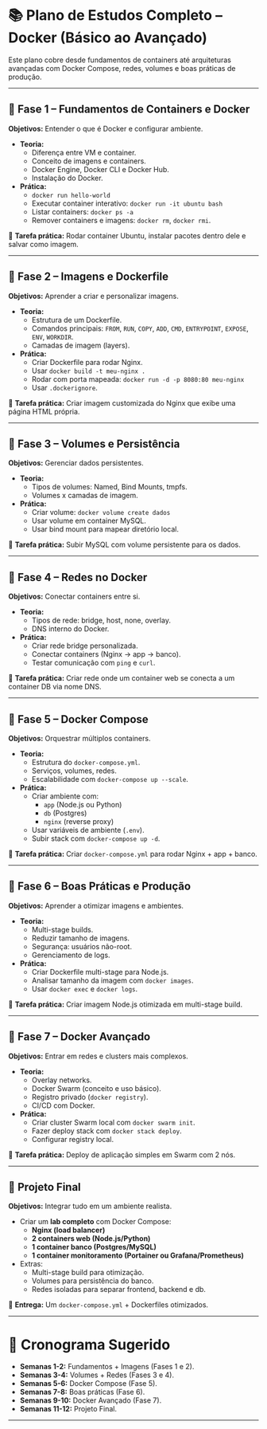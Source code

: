 # 📚 Plano de Estudos Completo – Docker (Básico ao Avançado)

Este plano cobre desde fundamentos de containers até arquiteturas avançadas com Docker Compose, redes, volumes e boas práticas de produção.

---

## 🔹 Fase 1 – Fundamentos de Containers e Docker
**Objetivos:** Entender o que é Docker e configurar ambiente.  
- **Teoria:**
  - Diferença entre VM e container.
  - Conceito de imagens e containers.
  - Docker Engine, Docker CLI e Docker Hub.
  - Instalação do Docker.
- **Prática:**
  - `docker run hello-world`
  - Executar container interativo: `docker run -it ubuntu bash`
  - Listar containers: `docker ps -a`
  - Remover containers e imagens: `docker rm`, `docker rmi`.

📌 **Tarefa prática:** Rodar container Ubuntu, instalar pacotes dentro dele e salvar como imagem.

---

## 🔹 Fase 2 – Imagens e Dockerfile
**Objetivos:** Aprender a criar e personalizar imagens.  
- **Teoria:**
  - Estrutura de um Dockerfile.
  - Comandos principais: `FROM`, `RUN`, `COPY`, `ADD`, `CMD`, `ENTRYPOINT`, `EXPOSE`, `ENV`, `WORKDIR`.
  - Camadas de imagem (layers).
- **Prática:**
  - Criar Dockerfile para rodar Nginx.
  - Usar `docker build -t meu-nginx .`
  - Rodar com porta mapeada: `docker run -d -p 8080:80 meu-nginx`
  - Usar `.dockerignore`.

📌 **Tarefa prática:** Criar imagem customizada do Nginx que exibe uma página HTML própria.

---

## 🔹 Fase 3 – Volumes e Persistência
**Objetivos:** Gerenciar dados persistentes.  
- **Teoria:**
  - Tipos de volumes: Named, Bind Mounts, tmpfs.
  - Volumes x camadas de imagem.
- **Prática:**
  - Criar volume: `docker volume create dados`
  - Usar volume em container MySQL.
  - Usar bind mount para mapear diretório local.

📌 **Tarefa prática:** Subir MySQL com volume persistente para os dados.

---

## 🔹 Fase 4 – Redes no Docker
**Objetivos:** Conectar containers entre si.  
- **Teoria:**
  - Tipos de rede: bridge, host, none, overlay.
  - DNS interno do Docker.
- **Prática:**
  - Criar rede bridge personalizada.
  - Conectar containers (Nginx → app → banco).
  - Testar comunicação com `ping` e `curl`.

📌 **Tarefa prática:** Criar rede onde um container web se conecta a um container DB via nome DNS.

---

## 🔹 Fase 5 – Docker Compose
**Objetivos:** Orquestrar múltiplos containers.  
- **Teoria:**
  - Estrutura do `docker-compose.yml`.
  - Serviços, volumes, redes.
  - Escalabilidade com `docker-compose up --scale`.
- **Prática:**
  - Criar ambiente com:
    - `app` (Node.js ou Python)
    - `db` (Postgres)
    - `nginx` (reverse proxy)
  - Usar variáveis de ambiente (`.env`).
  - Subir stack com `docker-compose up -d`.

📌 **Tarefa prática:** Criar `docker-compose.yml` para rodar Nginx + app + banco.

---

## 🔹 Fase 6 – Boas Práticas e Produção
**Objetivos:** Aprender a otimizar imagens e ambientes.  
- **Teoria:**
  - Multi-stage builds.
  - Reduzir tamanho de imagens.
  - Segurança: usuários não-root.
  - Gerenciamento de logs.
- **Prática:**
  - Criar Dockerfile multi-stage para Node.js.
  - Analisar tamanho da imagem com `docker images`.
  - Usar `docker exec` e `docker logs`.

📌 **Tarefa prática:** Criar imagem Node.js otimizada em multi-stage build.

---

## 🔹 Fase 7 – Docker Avançado
**Objetivos:** Entrar em redes e clusters mais complexos.  
- **Teoria:**
  - Overlay networks.
  - Docker Swarm (conceito e uso básico).
  - Registro privado (`docker registry`).
  - CI/CD com Docker.
- **Prática:**
  - Criar cluster Swarm local com `docker swarm init`.
  - Fazer deploy stack com `docker stack deploy`.
  - Configurar registry local.

📌 **Tarefa prática:** Deploy de aplicação simples em Swarm com 2 nós.

---

## 🔹 Projeto Final
**Objetivos:** Integrar tudo em um ambiente realista.  
- Criar um **lab completo** com Docker Compose:
  - **Nginx (load balancer)**  
  - **2 containers web (Node.js/Python)**  
  - **1 container banco (Postgres/MySQL)**  
  - **1 container monitoramento (Portainer ou Grafana/Prometheus)**  
- Extras:
  - Multi-stage build para otimização.
  - Volumes para persistência do banco.
  - Redes isoladas para separar frontend, backend e db.

📌 **Entrega:** Um `docker-compose.yml` + Dockerfiles otimizados.

---

# 📅 Cronograma Sugerido
- **Semanas 1-2:** Fundamentos + Imagens (Fases 1 e 2).  
- **Semanas 3-4:** Volumes + Redes (Fases 3 e 4).  
- **Semanas 5-6:** Docker Compose (Fase 5).  
- **Semanas 7-8:** Boas práticas (Fase 6).  
- **Semanas 9-10:** Docker Avançado (Fase 7).  
- **Semanas 11-12:** Projeto Final.  

---

